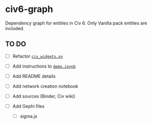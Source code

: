 # civ6-graph

Dependency graph for entities in Civ 6. Only Vanilla pack entities are included.

## TO DO

* [ ] Refactor [`civ_widgets.py`](./src/civ_widgets.py)

* [ ] Add instructions to [`demo.ipynb`](./src/demo.ipynb)

* [ ] Add README details

* [ ] Add network creation notebook

* [ ] Add sources (Binder, Civ wiki)

* [ ] Add Gephi files

  * [ ] sigma.js


